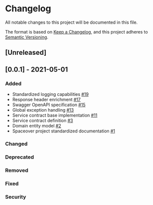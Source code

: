 # Changelog
All notable changes to this project will be documented in this file.

The format is based on [Keep a Changelog](https://keepachangelog.com/en/1.0.0/),
and this project adheres to [Semantic Versioning](https://semver.org/spec/v2.0.0.html).

## [Unreleased]

## [0.0.1] - 2021-05-01
### Added
* Standardized logging capabilities [#19](https://github.com/cf-training-springboot-2019/spacecrew-manager/issues/19)
* Response header enrichment [#17](https://github.com/cf-training-springboot-2019/spacecrew-manager/issues/17)
* Swagger OpenAPI specification [#15](https://github.com/cf-training-springboot-2019/spacecrew-manager/issues/15)
* Global exception handling [#13](https://github.com/cf-training-springboot-2019/spacecrew-manager/issues/13)
* Service contract base implementation [#11](https://github.com/cf-training-springboot-2019/spacecrew-manager/issues/11)
* Service contract definition [#3](https://github.com/cf-training-springboot-2019/spacecrew-manager/issues/3)
* Domain entity model [#2](https://github.com/cf-training-springboot-2019/spacecrew-manager/issues/2)
* Spaceover project standardized documentation [#1](https://github.com/cf-training-springboot-2019/spacecrew-manager/issues/1)
### Changed
### Deprecated
### Removed
### Fixed
### Security